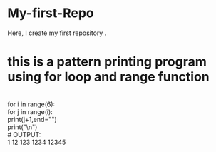 # My-first-Repo
Here, I create my first repository .
<br>
# this is a pattern printing program using for loop and range function
<br>
for i in range(6):
<br>
   for j in range(i):
   <br>
      print(j+1,end="")
      <br>
   print("\n")
   <br>
# OUTPUT:
<br>
1
12
123
1234
12345
